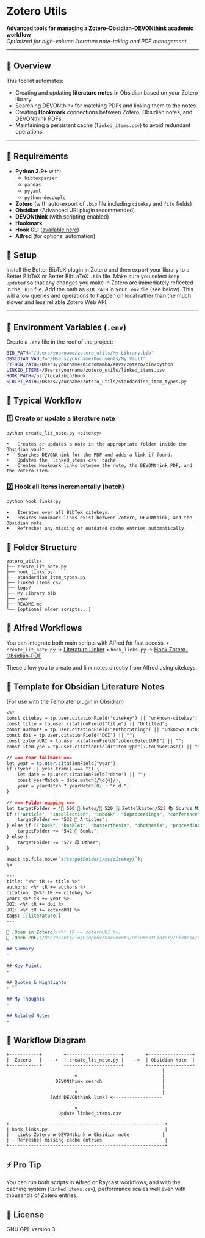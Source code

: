 # Zotero Utils

**Advanced tools for managing a Zotero–Obsidian–DEVONthink academic workflow**  
_Optimized for high-volume literature note-taking and PDF management._

---

## 📝 Overview

This toolkit automates:
- Creating and updating **literature notes** in Obsidian based on your Zotero library.
- Searching DEVONthink for matching PDFs and linking them to the notes.
- Creating **Hookmark** connections between Zotero, Obsidian notes, and DEVONthink PDFs.
- Maintaining a persistent cache (`linked_items.csv`) to avoid redundant operations.

---

## 🔧 Requirements

- **Python 3.9+** with:
  - `bibtexparser`
  - `pandas`
  - `pyyaml`
  - `python-decouple`
- **Zotero** (with auto-export of `.bib` file including `citekey` and `file` fields)
- **Obsidian** (Advanced URI plugin recommended)
- **DEVONthink** (with scripting enabled)
- **Hookmark**
- **Hook CLI** ([available here](https://brettterpstra.com/projects/hook-cli/))
- **Alfred** (for optional automation)

## 🔨 Setup

Install the Better BibTeX plugin in Zotero and then export your library to a Better BibTeX or Better BibLaTeX `.bib` file. Make sure you select `keep updated` so that any changes you make in Zotero are immediately reflected in the `.bib` file. Add the path as `BIB_PATH` in your `.env` file (see below). This will allow queries and operations to happen on local rather than the much slower and less reliable Zotero Web API.

---

## 🔑 Environment Variables (`.env`)

Create a `.env` file in the root of the project:

```bash
BIB_PATH="/Users/yourname/zotero_utils/My Library.bib"
OBSIDIAN_VAULT="/Users/yourname/Documents/My Vault"
PYTHON_PATH=/Users/yourname/micromamba/envs/zotero/bin/python
LINKED_ITEMS=/Users/yourname/zotero_utils/linked_items.csv
HOOK_PATH=/usr/local/bin/hook
SCRIPT_PATH=/Users/yourname/zotero_utils/standardise_item_types.py
```

## 🔄 Typical Workflow

### 1️⃣ Create or update a literature note

```bash
python create_lit_note.py <citekey>
```

	•	Creates or updates a note in the appropriate folder inside the Obsidian vault.
	•	Searches DEVONthink for the PDF and adds a link if found.
	•	Updates the `linked_items.csv` cache.
	•	Creates Hookmark links between the note, the DEVONthink PDF, and the Zotero item.

### 2️⃣ Hook all items incrementally (batch)

```bash
python hook_links.py
```

	•	Iterates over all BibTeX citekeys.
	•	Ensures Hookmark links exist between Zotero, DEVONthink, and the Obsidian note.
	•	Refreshes any missing or outdated cache entries automatically.

## 📂 Folder Structure

```plaintext
zotero_utils/
├── create_lit_note.py
├── hook_links.py
├── standardise_item_types.py
├── linked_items.csv
├── logs/
├── My Library.bib
├── .env
├── README.md
└── [optional older scripts...]
```

## 🔗 Alfred Workflows

You can integrate both main scripts with Alfred for fast access.
	•	`create_lit_note.py` → [Literature Linker](https://github.com/fortin/alfred-workflows/blob/main/Literature%20Linker.alfredworkflow)
	•	`hook_links.py` → [Hook Zotero-Obsidian-PDF](https://github.com/fortin/alfred-workflows/blob/main/Hook%20Zotero-Obsidian-PDF.alfredworkflow)

These allow you to create and link notes directly from Alfred using citekeys.

## 🧠 Template for Obsidian Literature Notes
(For use with the Templater plugin in Obsidian)

```markdown
<%*
const citekey = tp.user.citationField("citekey") || "unknown-citekey";
const title = tp.user.citationField("title") || "Untitled";
const authors = tp.user.citationField("authorString") || "Unknown Author(s)";
const doi = tp.user.citationField("DOI") || "";
const zoteroURI = tp.user.citationField("zoteroSelectURI") || "";
const itemType = tp.user.citationField("itemType")?.toLowerCase() || "misc";

// === Year fallback ===
let year = tp.user.citationField("year");
if (!year || year.trim() === "") {
    let date = tp.user.citationField("date") || "";
    const yearMatch = date.match(/\d{4}/);
    year = yearMatch ? yearMatch[0] : "n.d.";
}

// === Folder mapping ===
let targetFolder = "📁 500 📒 Notes/📁 520 🗒 Zettelkasten/522 📚 Source Material/";
if (["article", "incollection", "inbook", "inproceedings", "conference"].includes(itemType)) {
    targetFolder += "532 📄 Articles";
} else if (["book", "booklet", "masterthesis", "phdthesis", "proceedings"].includes(itemType)) {
    targetFolder += "542 📖 Books";
} else {
    targetFolder += "572 ⺟ Other";
}

await tp.file.move(`${targetFolder}/@${citekey}`);
%>

---
title: "<%* tR += title %>"
authors: <%* tR += authors %>
citation: @<%* tR += citekey %>
year: <%* tR += year %>
DOI: <%* tR += doi %>
URI: <%* tR += zoteroURI %>
tags: [[literature]]
---

📎 [Open in Zotero](<%* tR += zoteroURI %>)
📄 [Open PDF](/Users/antonio/Dropbox/Documents/DocumentLibrary/BibDesk/${citekey}.pdf)

## Summary
-

## Key Points
-

## Quotes & Highlights
> “”

## My Thoughts
-

## Related Notes
-
```

## 🔄 Workflow Diagram

```plaintext
+-----------+        +--------------------+        +----------------+
|  Zotero   | ---->  | create_lit_note.py | ---->  | Obsidian Note  |
+-----------+        +--------------------+        +----------------+
                         |                               |
                         v                               |
                  DEVONthink search                      |
                         |                               |
                         v                               |
                [Add DEVONthink link] <------------------
                         |
                         v
                   Update linked_items.csv

+---------------------------------------------------------+
| hook_links.py                                           |
| - Links Zotero ⇄ DEVONthink ⇄ Obsidian note            |
| - Refreshes missing cache entries                       |
+---------------------------------------------------------+
```

## ⚡ Pro Tip

You can run both scripts in Alfred or Raycast workflows, and with the caching system (`linked_items.csv`), performance scales well even with thousands of Zotero entries.

## 📜 License

GNU GPL version 3
